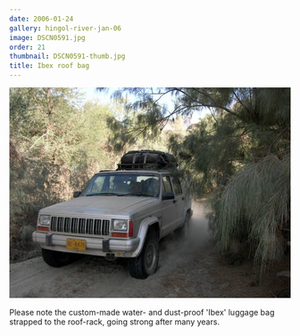 ```yaml
---
date: 2006-01-24
gallery: hingol-river-jan-06
image: DSCN0591.jpg
order: 21
thumbnail: DSCN0591-thumb.jpg
title: Ibex roof bag
---
```


![Ibex roof bag](./DSCN0591.jpg)

Please note the custom-made water- and dust-proof 'Ibex' luggage bag strapped to the roof-rack, going strong after many years.